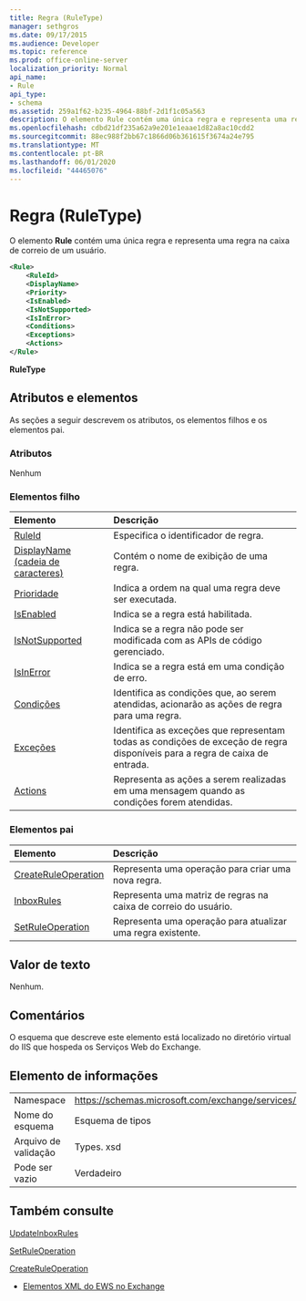 ```yaml
---
title: Regra (RuleType)
manager: sethgros
ms.date: 09/17/2015
ms.audience: Developer
ms.topic: reference
ms.prod: office-online-server
localization_priority: Normal
api_name:
- Rule
api_type:
- schema
ms.assetid: 259a1f62-b235-4964-88bf-2d1f1c05a563
description: O elemento Rule contém uma única regra e representa uma regra na caixa de correio de um usuário.
ms.openlocfilehash: cdbd21df235a62a9e201e1eaae1d82a8ac10cdd2
ms.sourcegitcommit: 88ec988f2bb67c1866d06b361615f3674a24e795
ms.translationtype: MT
ms.contentlocale: pt-BR
ms.lasthandoff: 06/01/2020
ms.locfileid: "44465076"
---
```

# <a name="rule-ruletype"></a>Regra (RuleType)

O elemento **Rule** contém uma única regra e representa uma regra na caixa de correio de um usuário. 
  
```XML
<Rule>
    <RuleId>
    <DisplayName>
    <Priority>
    <IsEnabled>
    <IsNotSupported>
    <IsInError>
    <Conditions>
    <Exceptions>
    <Actions>
</Rule>
```

 **RuleType**
## <a name="attributes-and-elements"></a>Atributos e elementos

As seções a seguir descrevem os atributos, os elementos filhos e os elementos pai.
  
### <a name="attributes"></a>Atributos

Nenhum
  
### <a name="child-elements"></a>Elementos filho

|**Elemento**|**Descrição**|
|:-----|:-----|
|[RuleId](ruleid.md) <br/> |Especifica o identificador de regra.  <br/> |
|[DisplayName (cadeia de caracteres)](displayname-string.md) <br/> |Contém o nome de exibição de uma regra.  <br/> |
|[Prioridade](priority.md) <br/> |Indica a ordem na qual uma regra deve ser executada.  <br/> |
|[IsEnabled](isenabled.md) <br/> |Indica se a regra está habilitada.  <br/> |
|[IsNotSupported](isnotsupported.md) <br/> |Indica se a regra não pode ser modificada com as APIs de código gerenciado.  <br/> |
|[IsInError](isinerror.md) <br/> |Indica se a regra está em uma condição de erro.  <br/> |
|[Condições](conditions.md) <br/> |Identifica as condições que, ao serem atendidas, acionarão as ações de regra para uma regra.  <br/> |
|[Exceções](exceptions.md) <br/> |Identifica as exceções que representam todas as condições de exceção de regra disponíveis para a regra de caixa de entrada.  <br/> |
|[Actions](actions.md) <br/> |Representa as ações a serem realizadas em uma mensagem quando as condições forem atendidas.  <br/> |
   
### <a name="parent-elements"></a>Elementos pai

|**Elemento**|**Descrição**|
|:-----|:-----|
|[CreateRuleOperation](createruleoperation.md) <br/> |Representa uma operação para criar uma nova regra.  <br/> |
|[InboxRules](inboxrules.md) <br/> |Representa uma matriz de regras na caixa de correio do usuário.  <br/> |
|[SetRuleOperation](setruleoperation.md) <br/> |Representa uma operação para atualizar uma regra existente.  <br/> |
   
## <a name="text-value"></a>Valor de texto

Nenhum.
  
## <a name="remarks"></a>Comentários

O esquema que descreve este elemento está localizado no diretório virtual do IIS que hospeda os Serviços Web do Exchange.
  
## <a name="element-information"></a>Elemento de informações

|||
|:-----|:-----|
|Namespace  <br/> |https://schemas.microsoft.com/exchange/services/2006/types  <br/> |
|Nome do esquema  <br/> |Esquema de tipos  <br/> |
|Arquivo de validação  <br/> |Types. xsd  <br/> |
|Pode ser vazio  <br/> |Verdadeiro  <br/> |
   
## <a name="see-also"></a>Também consulte



[UpdateInboxRules](updateinboxrules.md)
  
[SetRuleOperation](setruleoperation.md)
  
[CreateRuleOperation](createruleoperation.md)


- [Elementos XML do EWS no Exchange](ews-xml-elements-in-exchange.md)

